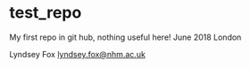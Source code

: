 # test_repo
My first repo in git hub, nothing useful here!
June 2018
London

Lyndsey Fox lyndsey.fox@nhm.ac.uk
